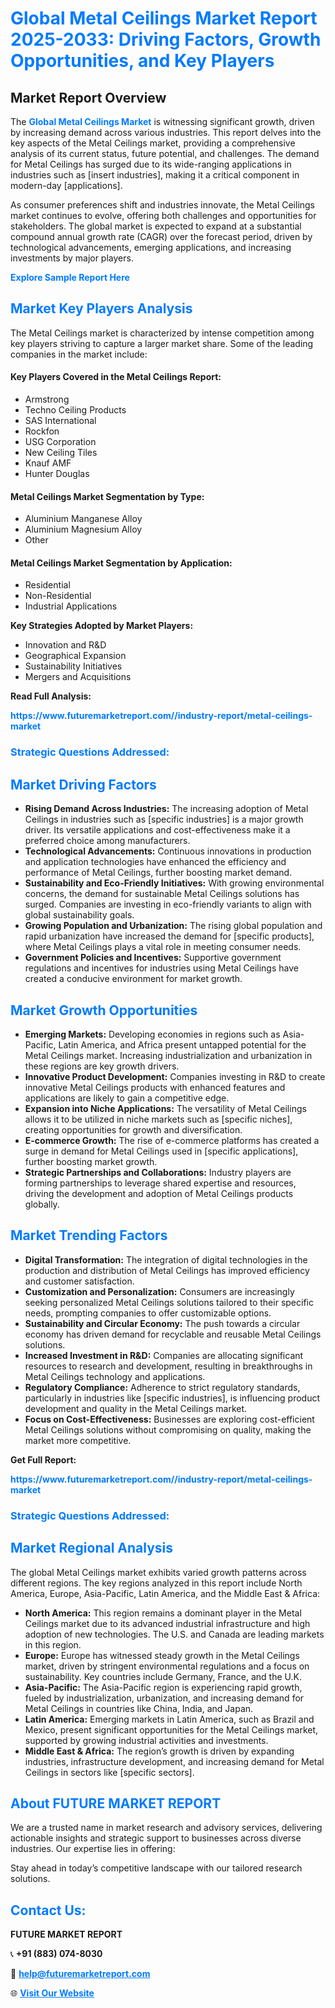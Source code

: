 <h1 style="color: #007BFF;">Global Metal Ceilings Market Report 2025-2033: Driving Factors, Growth Opportunities, and Key Players</h1>

<section id="overview">
<h2>Market Report Overview</h2>
<p>The <a href="https://www.futuremarketreport.com//industry-report/metal-ceilings-market" style="color: #007BFF; text-decoration: none;"><strong>Global Metal Ceilings Market</strong></a> is witnessing significant growth, driven by increasing demand across various industries. This report delves into the key aspects of the Metal Ceilings market, providing a comprehensive analysis of its current status, future potential, and challenges. The demand for Metal Ceilings has surged due to its wide-ranging applications in industries such as [insert industries], making it a critical component in modern-day [applications].</p>
<p>As consumer preferences shift and industries innovate, the Metal Ceilings market continues to evolve, offering both challenges and opportunities for stakeholders. The global market is expected to expand at a substantial compound annual growth rate (CAGR) over the forecast period, driven by technological advancements, emerging applications, and increasing investments by major players.</p>
</section>

<section id="overview">
<p><a href="https://www.futuremarketreport.com//request-sample/reportId=83479" style="color: #007BFF; text-decoration: none;"><strong>Explore Sample Report Here</strong></a></p>
</section>

<section id="key-players">
<h2 style="color: #007BFF;">Market Key Players Analysis</h2>
<p>The Metal Ceilings market is characterized by intense competition among key players striving to capture a larger market share. Some of the leading companies in the market include:</p>
<h4>Key Players Covered in the Metal Ceilings Report:</h4>
<ul><li>Armstrong</li><li>Techno Ceiling Products</li><li>SAS International</li><li>Rockfon</li><li>USG Corporation</li><li>New Ceiling Tiles</li><li>Knauf AMF</li><li>Hunter Douglas</li></ul>
<h4>Metal Ceilings Market Segmentation by Type:</h4>
<ul><li>Aluminium Manganese Alloy</li><li>Aluminium Magnesium Alloy</li><li>Other</li></ul>

<h4>Metal Ceilings Market Segmentation by Application:</h4>
<ul><li>Residential</li><li>Non-Residential</li><li>Industrial Applications</li></ul>
<p><strong>Key Strategies Adopted by Market Players:</strong></p>
<ul>
<li>Innovation and R&D</li>
<li>Geographical Expansion</li>
<li>Sustainability Initiatives</li>
<li>Mergers and Acquisitions</li>
</ul>
</section>

<section>
<p><strong>Read Full Analysis: </strong></p><a href="https://www.futuremarketreport.com//industry-report/metal-ceilings-market" style="color: #007BFF; text-decoration: none;"><strong>https://www.futuremarketreport.com//industry-report/metal-ceilings-market</strong></a>
<h3 style="color: #007BFF;">Strategic Questions Addressed:</h3>
</section>

<section id="driving-factors">
<h2 style="color: #007BFF;">Market Driving Factors</h2>
<ul>
<li><strong>Rising Demand Across Industries:</strong> The increasing adoption of Metal Ceilings in industries such as [specific industries] is a major growth driver. Its versatile applications and cost-effectiveness make it a preferred choice among manufacturers.</li>
<li><strong>Technological Advancements:</strong> Continuous innovations in production and application technologies have enhanced the efficiency and performance of Metal Ceilings, further boosting market demand.</li>
<li><strong>Sustainability and Eco-Friendly Initiatives:</strong> With growing environmental concerns, the demand for sustainable Metal Ceilings solutions has surged. Companies are investing in eco-friendly variants to align with global sustainability goals.</li>
<li><strong>Growing Population and Urbanization:</strong> The rising global population and rapid urbanization have increased the demand for [specific products], where Metal Ceilings plays a vital role in meeting consumer needs.</li>
<li><strong>Government Policies and Incentives:</strong> Supportive government regulations and incentives for industries using Metal Ceilings have created a conducive environment for market growth.</li>
</ul>
</section>

<section id="growth-opportunities">
<h2 style="color: #007BFF;">Market Growth Opportunities</h2>
<ul>
<li><strong>Emerging Markets:</strong> Developing economies in regions such as Asia-Pacific, Latin America, and Africa present untapped potential for the Metal Ceilings market. Increasing industrialization and urbanization in these regions are key growth drivers.</li>
<li><strong>Innovative Product Development:</strong> Companies investing in R&D to create innovative Metal Ceilings products with enhanced features and applications are likely to gain a competitive edge.</li>
<li><strong>Expansion into Niche Applications:</strong> The versatility of Metal Ceilings allows it to be utilized in niche markets such as [specific niches], creating opportunities for growth and diversification.</li>
<li><strong>E-commerce Growth:</strong> The rise of e-commerce platforms has created a surge in demand for Metal Ceilings used in [specific applications], further boosting market growth.</li>
<li><strong>Strategic Partnerships and Collaborations:</strong> Industry players are forming partnerships to leverage shared expertise and resources, driving the development and adoption of Metal Ceilings products globally.</li>
</ul>
</section>

<section id="trending-factors">
<h2 style="color: #007BFF;">Market Trending Factors</h2>
<ul>
<li><strong>Digital Transformation:</strong> The integration of digital technologies in the production and distribution of Metal Ceilings has improved efficiency and customer satisfaction.</li>
<li><strong>Customization and Personalization:</strong> Consumers are increasingly seeking personalized Metal Ceilings solutions tailored to their specific needs, prompting companies to offer customizable options.</li>
<li><strong>Sustainability and Circular Economy:</strong> The push towards a circular economy has driven demand for recyclable and reusable Metal Ceilings solutions.</li>
<li><strong>Increased Investment in R&D:</strong> Companies are allocating significant resources to research and development, resulting in breakthroughs in Metal Ceilings technology and applications.</li>
<li><strong>Regulatory Compliance:</strong> Adherence to strict regulatory standards, particularly in industries like [specific industries], is influencing product development and quality in the Metal Ceilings market.</li>
<li><strong>Focus on Cost-Effectiveness:</strong> Businesses are exploring cost-efficient Metal Ceilings solutions without compromising on quality, making the market more competitive.</li>
</ul>
</section>

<section>
<p><strong>Get Full Report: </strong></p><a href="https://www.futuremarketreport.com//industry-report/metal-ceilings-market" style="color: #007BFF; text-decoration: none;"><strong>https://www.futuremarketreport.com//industry-report/metal-ceilings-market</strong></a>
<h3 style="color: #007BFF;">Strategic Questions Addressed:</h3>
</section>


<section id="regional-analysis">
<h2 style="color: #007BFF;">Market Regional Analysis</h2>
<p>The global Metal Ceilings market exhibits varied growth patterns across different regions. The key regions analyzed in this report include North America, Europe, Asia-Pacific, Latin America, and the Middle East & Africa:</p>
<ul>
<li><strong>North America:</strong> This region remains a dominant player in the Metal Ceilings market due to its advanced industrial infrastructure and high adoption of new technologies. The U.S. and Canada are leading markets in this region.</li>
<li><strong>Europe:</strong> Europe has witnessed steady growth in the Metal Ceilings market, driven by stringent environmental regulations and a focus on sustainability. Key countries include Germany, France, and the U.K.</li>
<li><strong>Asia-Pacific:</strong> The Asia-Pacific region is experiencing rapid growth, fueled by industrialization, urbanization, and increasing demand for Metal Ceilings in countries like China, India, and Japan.</li>
<li><strong>Latin America:</strong> Emerging markets in Latin America, such as Brazil and Mexico, present significant opportunities for the Metal Ceilings market, supported by growing industrial activities and investments.</li>
<li><strong>Middle East & Africa:</strong> The region’s growth is driven by expanding industries, infrastructure development, and increasing demand for Metal Ceilings in sectors like [specific sectors].</li>
</ul>
</section>

<footer>
<h2 style="color: #007BFF;">About FUTURE MARKET REPORT</h2>
<p>We are a trusted name in market research and advisory services, delivering actionable insights and strategic support to businesses across diverse industries. Our expertise lies in offering:</p>

<p>Stay ahead in today’s competitive landscape with our tailored research solutions.</p>

<h2 style="color: #007BFF;">Contact Us:</h2>
<p><strong>FUTURE MARKET REPORT</strong></p>
<p>📞 <strong>+91 (883) 074-8030</strong></p>
<p>📧 <strong><a href="mailto:help@futuremarketreport.com" style="color: #007BFF;">help@futuremarketreport.com</a></strong></p>
<p>🌐 <strong><a href="https://www.futuremarketreport.com/" style="color: #007BFF;">Visit Our Website</a></strong></p>
</footer>